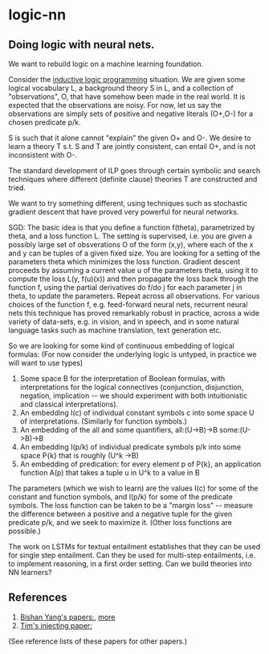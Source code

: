 # logic-nn
## Doing logic with neural nets.

We want to rebuild logic on a machine learning foundation.

Consider the [inductive logic programming](https://en.wikipedia.org/wiki/Inductive_logic_programming) situation. We are given some logical vocabulary L, a background theory S in L, and a collection of "observations", O, that have somehow been made in the real world. It is expected that the observations are noisy. For now, let us say the observations are simply sets of positive and negative literals (O+,O-) for a chosen predicate p/k. 

S is such that it alone cannot "explain" the given O+ and O-. We desire to learn a theory T s.t. S and T are jointly consistent, can entail O+, and is not inconsistent with O-. 

The standard development of ILP goes through certain symbolic and search techniques where different (definite clause) theories T are constructed and tried. 

We want to try something different, using techniques such as stochastic gradient descent that have proved very powerful for neural networks. 

SGD: The basic idea is that you define a function f(theta), parametrized by theta, and a loss function L. The setting is supervised, i.e. you are given a possibly large set of obsverations O of the form (x,y), where each of the x and y can be tuples of a given fixed size. You are looking for a setting of the parameters theta which minimizes the loss function. Gradient descent proceeds by assuming a current value u of the parameters theta, using it to compute the loss L(y, f(u)(x)) and then propagate the loss back through the function f, using the partial derivatives do f/do j for each parameter j in theta, to update the parameters. Repeat across all observations. For various choices of the function f, e.g. feed-forward neural nets, recurrent neural nets this technique has proved remarkably robust in practice, across a wide variety of data-sets, e.g. in vision, and in speech, and in some natural language tasks such as machine translation, text generation etc. 

So we are looking for some kind of continuous embedding of logical formulas: (For now consider the underlying logic is untyped, in practice we will want to use types)

1. Some space B for the interpretation of Boolean formulas, with interpretations for the logical connectives (conjunction, disjunction, negation, implication -- we should experiment with both intuitionistic and classical interpretations).
2. An embedding I(c) of individual constant symbols c into some space U of interpretations. (Similarly for function symbols.)
3. An embedding of the all and some quantifiers, all:(U->B)->B some:(U->B)->B
3. An embedding I(p/k) of individual predicate symbols p/k into some space P{k} that is roughly (U^k ->B)
4. An embedding of predication: for every element p of P{k}, an application function A(p) that takes a tuple u in U^k to a value in B

The parameters (which we wish to learn) are the values I(c) for some of the constant and function symbols, and I(p/k) for some of the predicate symbols. The loss function can be taken to be a "margin loss" -- measure the difference between a positive and a negative tuple for the given predicate p/k, and we seek to maximize it. (Other loss functions are possible.)


The work on LSTMs for textual entailment establishes that they can be used for single step entailment.
Can they be used for multi-step entailments, i.e. to implement reasoning, in a first order setting.
Can we build theories into NN learners?

## References
1. [Bishan Yang's papers:](http://arxiv.org/abs/1412.6575), [more](http://arxiv.org/abs/1412.6575)
2. [Tim's injecting paper:](http://rockt.github.io/pdf/rocktaschel2015injecting.pdf)

(See reference lists of these papers for other papers.)
